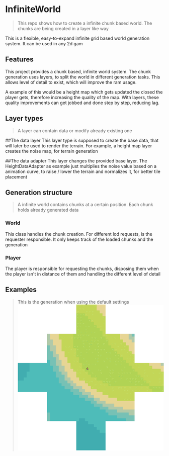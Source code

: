 # InfiniteWorld
> This repo shows how to create a infinite chunk based world. 
> The chunks are being created in a layer like way

This is a flexible, easy-to-expand infinite grid based world generation system.
It can be used in any 2d gam

## Features
This project provides a chunk based, infinite world system. 
The chunk generation uses layers, to split the world in different generation tasks. 
This allows level of detail to exist, 
which will improve the ram usage. 

A example of this would be a height map which gets updated the closed the player 
gets, therefore increasing the quality of the map. 
With layers, these quality improvements can get jobbed and done step by step, 
reducing lag.

## Layer types
> A layer can contain data or modify already existing one

##The data layer
This layer type is supposed to create the base data, 
that will later be used to render the terrain. 
For example, a height map layer creates the noise map, for terrain generation

##The data adapter
This layer changes the provided base layer. 
The HeightDataAdapter as example just multiplies the noise value based 
on a animation curve, to raise / lower the terrain and normalizes it,
for better tile placement

## Generation structure
> A infinite world contains chunks at a certain position. 
> Each chunk holds already generated data
### World
This class handles the chunk creation. 
For different lod requests, is the requester responsible. 
It only keeps track of the loaded chunks and the generation

### Player
The player is responsible for requesting the chunks, 
disposing them when the player isn't in distance of 
them and handling the different level of detail


## Examples
> This is the generation when using the default settings
![Example of the chunks around the player](images/chunk-generation.png)
